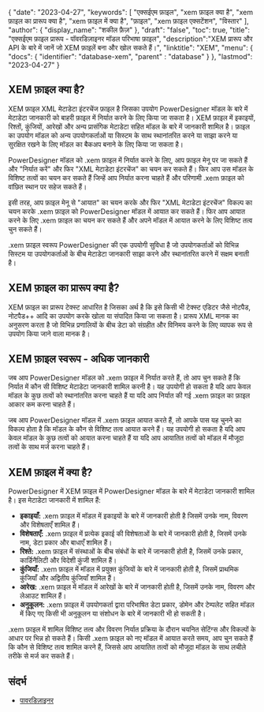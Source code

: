 {
"date": "2023-04-27",
  "keywords": [
"एक्सईएम फ़ाइल",
"xem फ़ाइल क्या है",
"xem फ़ाइल का प्रारूप क्या है",
"xem फ़ाइल में क्या है",
"फ़ाइल",
"xem फ़ाइल एक्सटेंशन",
"विस्तार"
],
  "author": {
"display_name": "शकील फ़ैज़"
},
"draft": "false",
"toc": true,
"title": "एक्सईएम फ़ाइल प्रारूप - पॉवरडिज़ाइनर मॉडल परिभाषा फ़ाइल",
  "description":"XEM प्रारूप और API के बारे में जानें जो XEM फ़ाइलें बना और खोल सकते हैं।",
"linktitle": "XEM",
  "menu": {
    "docs": {
      "identifier": "database-xem",
"parent" : "database"
}
},
"lastmod": "2023-04-27"
}

## XEM फ़ाइल क्या है?

XEM फ़ाइल XML मेटाडेटा इंटरचेंज फ़ाइल है जिसका उपयोग PowerDesigner मॉडल के बारे में मेटाडेटा जानकारी को बाहरी फ़ाइल में निर्यात करने के लिए किया जा सकता है। XEM फ़ाइल में इकाइयों, रिश्तों, कुंजियों, आरेखों और अन्य प्रासंगिक मेटाडेटा सहित मॉडल के बारे में जानकारी शामिल है। फ़ाइल का उपयोग मॉडल को अन्य उपयोगकर्ताओं या सिस्टम के साथ स्थानांतरित करने या साझा करने या सुरक्षित रखने के लिए मॉडल का बैकअप बनाने के लिए किया जा सकता है।

PowerDesigner मॉडल को .xem फ़ाइल में निर्यात करने के लिए, आप फ़ाइल मेनू पर जा सकते हैं और "निर्यात करें" और फिर "XML मेटाडेटा इंटरचेंज" का चयन कर सकते हैं। फिर आप उस मॉडल के विशिष्ट तत्वों का चयन कर सकते हैं जिन्हें आप निर्यात करना चाहते हैं और परिणामी .xem फ़ाइल को वांछित स्थान पर सहेज सकते हैं।

इसी तरह, आप फ़ाइल मेनू से "आयात" का चयन करके और फिर "XML मेटाडेटा इंटरचेंज" विकल्प का चयन करके .xem फ़ाइल को PowerDesigner मॉडल में आयात कर सकते हैं। फिर आप आयात करने के लिए .xem फ़ाइल का चयन कर सकते हैं और अपने मॉडल में आयात करने के लिए विशिष्ट तत्व चुन सकते हैं।

.xem फ़ाइल स्वरूप PowerDesigner की एक उपयोगी सुविधा है जो उपयोगकर्ताओं को विभिन्न सिस्टम या उपयोगकर्ताओं के बीच मेटाडेटा जानकारी साझा करने और स्थानांतरित करने में सक्षम बनाती है।

## XEM फ़ाइल का प्रारूप क्या है?

XEM फ़ाइल का प्रारूप टेक्स्ट आधारित है जिसका अर्थ है कि इसे किसी भी टेक्स्ट एडिटर जैसे नोटपैड, नोटपैड++ आदि का उपयोग करके खोला या संपादित किया जा सकता है। प्रारूप XML मानक का अनुसरण करता है जो विभिन्न प्रणालियों के बीच डेटा को संग्रहीत और विनिमय करने के लिए व्यापक रूप से उपयोग किया जाने वाला मानक है।

## XEM फ़ाइल स्वरूप - अधिक जानकारी

जब आप PowerDesigner मॉडल को .xem फ़ाइल में निर्यात करते हैं, तो आप चुन सकते हैं कि निर्यात में कौन सी विशिष्ट मेटाडेटा जानकारी शामिल करनी है। यह उपयोगी हो सकता है यदि आप केवल मॉडल के कुछ तत्वों को स्थानांतरित करना चाहते हैं या यदि आप निर्यात की गई .xem फ़ाइल का फ़ाइल आकार कम करना चाहते हैं।

जब आप PowerDesigner मॉडल में .xem फ़ाइल आयात करते हैं, तो आपके पास यह चुनने का विकल्प होता है कि मॉडल के कौन से विशिष्ट तत्व आयात करने हैं। यह उपयोगी हो सकता है यदि आप केवल मॉडल के कुछ तत्वों को आयात करना चाहते हैं या यदि आप आयातित तत्वों को मॉडल में मौजूदा तत्वों के साथ मर्ज करना चाहते हैं।

## XEM फ़ाइल में क्या है?

PowerDesigner में XEM फ़ाइल में PowerDesigner मॉडल के बारे में मेटाडेटा जानकारी शामिल है। इस मेटाडेटा जानकारी में शामिल हैं:

- **इकाइयाँ:** .xem फ़ाइल में मॉडल में इकाइयों के बारे में जानकारी होती है जिसमें उनके नाम, विवरण और विशेषताएँ शामिल हैं।
- **विशेषताएँ:** .xem फ़ाइल में प्रत्येक इकाई की विशेषताओं के बारे में जानकारी होती है, जिसमें उनके नाम, डेटा प्रकार और बाधाएँ शामिल हैं।
- **रिश्ते:** .xem फ़ाइल में संस्थाओं के बीच संबंधों के बारे में जानकारी होती है, जिसमें उनके प्रकार, कार्डिनैलिटी और विदेशी कुंजी शामिल हैं।
- **कुंजियाँ:** .xem फ़ाइल में मॉडल में प्रयुक्त कुंजियों के बारे में जानकारी होती है, जिसमें प्राथमिक कुंजियाँ और अद्वितीय कुंजियाँ शामिल हैं।
- **आरेख:** .xem फ़ाइल में मॉडल में आरेखों के बारे में जानकारी होती है, जिसमें उनके नाम, विवरण और लेआउट शामिल हैं।
- **अनुकूलन:** .xem फ़ाइल में उपयोगकर्ता द्वारा परिभाषित डेटा प्रकार, डोमेन और टेम्पलेट सहित मॉडल में किए गए किसी भी अनुकूलन या संशोधन के बारे में जानकारी भी हो सकती है।

.xem फ़ाइल में शामिल विशिष्ट तत्व और विवरण निर्यात प्रक्रिया के दौरान चयनित सेटिंग्स और विकल्पों के आधार पर भिन्न हो सकते हैं। किसी .xem फ़ाइल को नए मॉडल में आयात करते समय, आप चुन सकते हैं कि कौन से विशिष्ट तत्व शामिल करने हैं, जिससे आप आयातित तत्वों को मौजूदा मॉडल के साथ लचीले तरीके से मर्ज कर सकते हैं।

## संदर्भ
* [पावरडिज़ाइनर](https://en.wikipedia.org/wiki/PowerDesigner)

